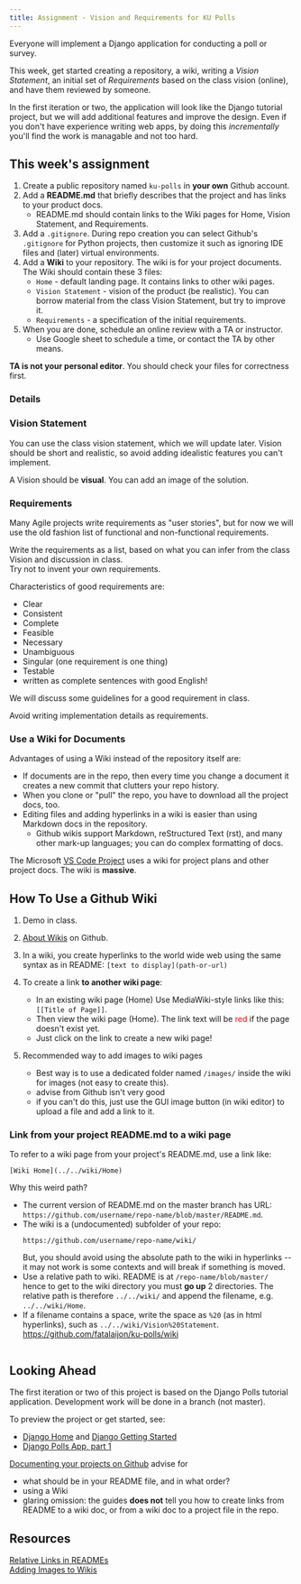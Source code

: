 ```yaml
---
title: Assignment - Vision and Requirements for KU Polls
---
```


Everyone will implement a Django application for conducting a poll or survey.  

This week, get started creating a repository, a wiki,
writing a *Vision Statement*, an initial set of *Requirements*
based on the class vision (online),
and have them reviewed by someone.

In the first iteration or two, the application will look 
like the Django tutorial project,
but we will add additional features and improve the design.
Even if you don't have experience writing web apps,
by doing this *incrementally* you'll find the work is managable
and not too hard.

## This week's assignment

1. Create a public repository named `ku-polls` in **your own** Github account.
2. Add a **README.md** that briefly describes that the project and has links to your product docs. 
   - README.md should contain links to the Wiki pages for Home, Vision Statement, and Requirements.
3. Add a `.gitignore`. During repo creation you can select Github's `.gitignore` for Python projects, then customize it such as ignoring IDE files and (later) virtual environments.
4. Add a **Wiki** to your repository.  The wiki is for your project documents.  The Wiki should contain these 3 files:
   - `Home` - default landing page. It contains links to other wiki pages.
   - `Vision Statement` - vision of the product (be realistic). You can borrow material from the class Vision Statement, but try to improve it.
   - `Requirements` - a specification of the initial requirements.
5. When you are done, schedule an online review with a TA or instructor.
   - Use Google sheet to schedule a time, or contact the TA by other means.

**TA is not your personal editor**. You should check your files for correctness first.

### Details

### Vision Statement

You can use the class vision statement, which we will update later.
Vision should be short and realistic, so avoid adding idealistic features
you can't implement.

A Vision should be **visual**.  You can add an image of the solution.

### Requirements 

Many Agile projects write requirements as "user stories", 
but for now we will use the old fashion list of functional and non-functional requirements.

Write the requirements as a list, based on what you can infer from the class Vision and
discussion in class.  
Try not to invent your own requirements.

Characteristics of good requirements are:

* Clear
* Consistent
* Complete
* Feasible
* Necessary
* Unambiguous
* Singular (one requirement is one thing)
* Testable
* written as complete sentences with good English!

We will discuss some guidelines for a good requirement in class.

Avoid writing implementation details as requirements.

### Use a Wiki for Documents

Advantages of using a Wiki instead of the repository itself are:

* If documents are in the repo, then every time you change a document it creates a new commit that clutters your repo history.
* When you clone or "pull" the repo, you have to download all the project docs, too.
* Editing files and adding hyperlinks in a wiki is easier than using Markdown docs in the repository.
  - Github wikis support Markdown, reStructured Text (rst), and many other mark-up languages; you can do complex formatting of docs.

The Microsoft [VS Code Project](https://github.com/microsoft/vscode) uses a wiki for project plans and other project docs.  The wiki is **massive**.

## How To Use a Github Wiki

1. Demo in class.  
2. [About Wikis](https://docs.github.com/en/github/building-a-strong-community/about-wikis) on Github.
3. In a wiki, you create hyperlinks to the world wide web using the same syntax as in README: `[text to display](path-or-url)`
4. To create a link **to another wiki page**:
   - In an existing wiki page (Home) Use MediaWiki-style links like this: `[[Title of Page]]`.
   - Then view the wiki page (Home). The link text will be <font color="red">red</font> if the page doesn't exist yet.
   - Just click on the link to create a new wiki page!

5. Recommended way to add images to wiki pages
   - Best way is to use a dedicated folder named `/images/` inside the wiki for images (not easy to create this).
   - advise from Github isn't very good
   - if you can't do this, just use the GUI image button (in wiki editor) to upload a file and add a link to it.

### Link from your project README.md to a wiki page

To refer to a wiki page from your project's README.md,
use a link like:
```
[Wiki Home](../../wiki/Home)
```

Why this weird path?

- The current version of README.md on the master branch has URL: ``https://github.com/username/repo-name/blob/master/README.md``. 
- The wiki is a (undocumented) subfolder of your repo:
  ```
  https://github.com/username/repo-name/wiki/
  ```
  But, you should avoid using the absolute path to the wiki in hyperlinks -- it may not work is some contexts and will break if something is moved.
- Use a relative path to wiki. README is at ``/repo-name/blob/master/`` hence to get to the wiki directory you must **go up** 2 directories.  The relative path is therefore ``../../wiki/`` and append the filename, e.g. ``../../wiki/Home``.
- If a filename contains a space, write the space as `%20` (as in html hyperlinks), such as ``../../wiki/Vision%20Statement``.
   https://github.com/fatalaijon/ku-polls/wiki
   ```

## Looking Ahead

The first iteration or two of this project is based on the Django Polls tutorial application.  Development work will be done in a branch (not master).

To preview the project or get started, see:

 * [Django Home](https://www.djangoproject.com/) and [Django Getting Started](https://www.djangoproject.com/start/)
 * [Django Polls App, part 1](https://docs.djangoproject.com/en/3.1/intro/tutorial01/)

[Documenting your projects on Github](https://guides.github.com/features/wikis/) advise for 
  * what should be in your README file, and in what order?
  * using a Wiki
  * glaring omission: the guides **does not** tell you how to create links from README to a wiki doc, or from a wiki doc to a project file in the repo.


## Resources

[Relative Links in READMEs](https://help.github.com/articles/adding-images-to-wikis/)    
[Adding Images to Wikis](https://help.github.com/articles/adding-images-to-wikis/)
